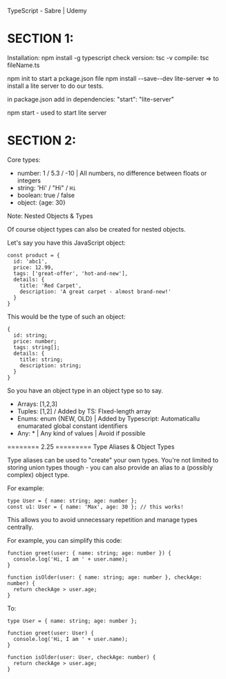 TypeScript - Sabre | Udemy

SECTION 1:
=================================================================================
Installation:
npm install -g typescript
check version:
tsc -v
compile:
tsc fileName.ts

npm init to start a pckage.json file
npm install --save--dev lite-server => to install a lite server to do our tests.

in package.json add in dependencies: "start": "lite-server"

npm start - used to start lite server

SECTION 2:
=================================================================================
Core types:
- number: 1 / 5.3 / -10 | All numbers, no difference between floats or integers
- string: 'Hi' / "Hi" / `Hi`
- boolean: true / false
- object: {age: 30}

Note:
Nested Objects & Types

Of course object types can also be created for nested objects.

Let's say you have this JavaScript object:

    const product = {
      id: 'abc1',
      price: 12.99,
      tags: ['great-offer', 'hot-and-new'],
      details: {
        title: 'Red Carpet',
        description: 'A great carpet - almost brand-new!'
      }
    }

This would be the type of such an object:

    {
      id: string;
      price: number;
      tags: string[];
      details: {
        title: string;
        description: string;
      }
    }

So you have an object type in an object type so to say.

- Arrays: [1,2,3]
- Tuples: [1,2] / Added by TS: FIxed-length array
- Enums: enum {NEW, OLD} | Added by Typescript: Automaticallu enumarated global constant identifiers
- Any: * | Any kind of values | Avoid if possible


======== 2.25 =========
Type Aliases & Object Types

Type aliases can be used to "create" your own types. You're not limited to storing union types though - you can also provide an alias to a (possibly complex) object type.

For example:

    type User = { name: string; age: number };
    const u1: User = { name: 'Max', age: 30 }; // this works!

This allows you to avoid unnecessary repetition and manage types centrally.

For example, you can simplify this code:

    function greet(user: { name: string; age: number }) {
      console.log('Hi, I am ' + user.name);
    }
     
    function isOlder(user: { name: string; age: number }, checkAge: number) {
      return checkAge > user.age;
    }

To:

    type User = { name: string; age: number };
     
    function greet(user: User) {
      console.log('Hi, I am ' + user.name);
    }
     
    function isOlder(user: User, checkAge: number) {
      return checkAge > user.age;
    }

